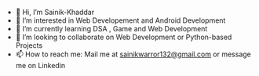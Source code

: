 - 👋 Hi, I’m Sainik-Khaddar
- 👀 I’m interested in Web Developement and Android Development
- 🌱 I’m currently learning DSA , Game and Web Development
- 💞️ I’m looking to collaborate on Web Development or Python-based Projects
- 📫 How to reach me: Mail me at sainikwarror132@gmail.com or message me on Linkedin

<!---
sainik-khaddar/sainik-khaddar is a ✨ special ✨ repository because its `README.md` (this file) appears on your GitHub profile.
You can click the Preview link to take a look at your changes.
--->
